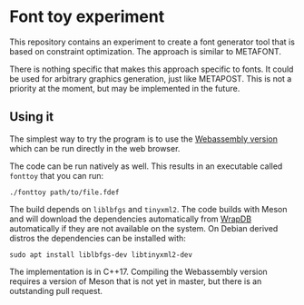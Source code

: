# Font toy experiment

This repository contains an experiment to create a font generator tool
that is based on constraint optimization. The approach is similar to
METAFONT.

There is nothing specific that makes this approach specific to fonts.
It could be used for arbitrary graphics generation, just like
METAPOST. This is not a priority at the moment, but may be implemented
in the future.

## Using it

The simplest way to try the program is to use the [Webassembly
version](https://jpakkane.github.io/fonttoyweb/) which can be run
directly in the web browser.

The code can be run natively as well. This results in an executable
called `fonttoy` that you can run:

    ./fonttoy path/to/file.fdef

The build depends on `liblbfgs` and `tinyxml2`. The code builds with
Meson and will download the dependencies automatically from
[WrapDB](https://wrapdb.mesonbuild.com/) automatically if they are not
available on the system. On Debian derived distros the dependencies
can be installed with:

    sudo apt install liblbfgs-dev libtinyxml2-dev

The implementation is in C++17. Compiling the Webassembly version
requires a version of Meson that is not yet in master, but there is an
outstanding pull request.
